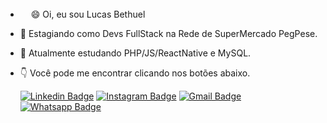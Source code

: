 - <img src="https://raw.githubusercontent.com/MartinHeinz/MartinHeinz/master/wave.gif" width="17" height="17" />😄 Oi, eu sou Lucas Bethuel  
- 👀 Estagiando como Devs FullStack na Rede de SuperMercado PegPese.
- 🌱 Atualmente estudando PHP/JS/ReactNative e MySQL.
- 👇 Você pode me encontrar clicando nos botões abaixo.
  
     [![Linkedin Badge](https://img.shields.io/badge/-LinkedIn-blue?style=flat-square&logo=Linkedin&logoColor=white&link=https://www.linkedin.com/in/lucas-bethuel-a4106665/)](https://www.linkedin.com/in/lucas-bethuel-a4106665/)  [![Instagram Badge](https://img.shields.io/badge/-Instagram-purple?style=flat-square&logo=Instagram&logoColor=white&link=https://www.instagram.com/lbethuel/?hl=pt-br)](https://www.instagram.com/lbethuel/?hl=pt-br)  [![Gmail Badge](https://img.shields.io/badge/-Gmail-red?style=flat-square&logo=Gmail&logoColor=white&link=mailto:Bethuel.pg@gmail.com)](mailto:Bethuel.pg@gmail.com)  [![Whatsapp Badge](https://img.shields.io/badge/-WhatsApp-green?style=flat-square&logo=whatsapp&logoColor=white&link=https://api.whatsapp.com/send?phone=5511987327203)](https://api.whatsapp.com/send?phone=5511987327203)




 
